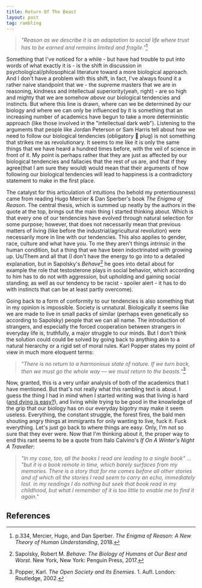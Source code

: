 ```yaml
---
title: Return Of The Beast
layout: post
tag: rambling
---
```


> *"Reason as we describe it is an adaptation to social life where trust has to be earned and remains limited and fragile."*[^1]

Something that I've noticed for a while - but have had trouble to put into words of what exactly it is - is the shift in discussion in psychological/philosophical literature toward a more biological approach. And I don't have a problem with this shift, in fact, I've always found it a rather naive standpoint that we - the supreme masters that we are in reasoning, kindness and intellectual superiority(yeah, right) - are so high and mighty that we are somehow *above* our biological tendencies and instincts. But where this line is drawn, where can we be determined *by* our biology and where we can only be influenced by it is something that an increasing number of academics have begun to take a more deterministic approach (like those involved in the "intellectual dark web"). Listening to the arguments that people like Jordan Peterson or Sam Harris tell about how we need to follow our biological tendencies (obligatory 🦀 plug) is not something that strikes me as revolutionary. It seems to me like it is only the same things that we have heard a hundred times before, with the veil of science in front of it. My point is perhaps rather that they are just as affected by our biological tendencies and fallacies that the rest of us are, and that if they agree(that I am sure they would) would mean that their arguments of how following our biological tendencies will lead to happiness is a contradictory statement to make in the first place.

The catalyst for this articulation of intuitions (ho behold my pretentiousness) came from reading Hugo Mercier & Dan Sperber's book *The Enigma of Reason*. The central thesis, which is summed up neatly by the authors in the quote at the top, brings out the main thing I started thinking about. Which is that every one of our tendencies have evolved through natural selection for some purpose; however, that does not necessarily mean that previous matters of living (like before the industrial/agricultural revolution) were necessarily more in line with our tendencies. This also applies to gender, race, culture and what have you. To me they aren't things *intrinsic* in the human condition, but a thing that we have been indoctrinated with growing up. Us/Them and all that (I don't have the energy to go into to a detailed explanation, but in Sapolsky's *Behave*[^2] he goes into detail about for example the role that testosterone plays in social behavior, which according to him has to do not with aggression, but upholding and gaining social standing; as well as our tendency to be racist - spoiler alert - it has to do with instincts that can be at least partly overcome). 

Going back to a form of conformity to our tendencies is also something that in my opinion is impossible. Society is unnatural. Biologically it seems like we are made to live in small packs of similar (perhaps even genetically so according to Sapolsky) people that we can all name. The introduction of strangers, and especially the forced cooperation between strangers in everyday life is, truthfully, a major struggle to our minds. But I don't think the solution could could be solved by going back to anything akin to a natural hierarchy or a rigid set of moral rules. Karl Popper states my point of view in much more eloquent terms:

> *"There is no return to a harmonious state of nature. If we turn back, then we must go the whole way — we must return to the beasts."*[^3]

Now, granted, this is a very unfair analysis of both of the academics that I have mentioned. But that's not really what this rambling text is about. I guess the thing I had in mind when I started writing was that living is hard ([and dying is easy?](https://youtu.be/we3zcH22u94)), and living while trying to be good in the knowledge of the grip that our biology has on our everyday bigotry may make it seem useless. Everything, the constant struggle, the forest fires, the bald men shouting angry things at immigrants for only wanting to live, fuck it. Fuck everything. Let's just go back to where things are easy. Only, I'm not so sure that they ever were. Now that I'm thinking about it, the proper way to end this rant seems to be a quote from Italo Calvino's *If On A Winter's Night A Traveller*:

> *"In my case, too, all the books I read are leading to a single book" ... "but it is a book remote in time, which barely surfaces from my memories. There is a story that for me comes before all other stories and of which all the stories I read seem to carry an echo, immediately lost. in my readings I do nothing but seek that book read in my childhood, but what I remember of it is too little to enable me to find it again."*

## References

[^1]: p.334, Mercier, Hugo, and Dan Sperber. *The Enigma of Reason: A New Theory of Human Understanding*, 2018.
[^2]: Sapolsky, Robert M. *Behave: The Biology of Humans at Our Best and Worst*. New York, New York: Penguin Press, 2017.
[^3]: Popper, Karl. *The Open Society and Its Enemies*. 1. Aufl. London: Routledge, 2002.
